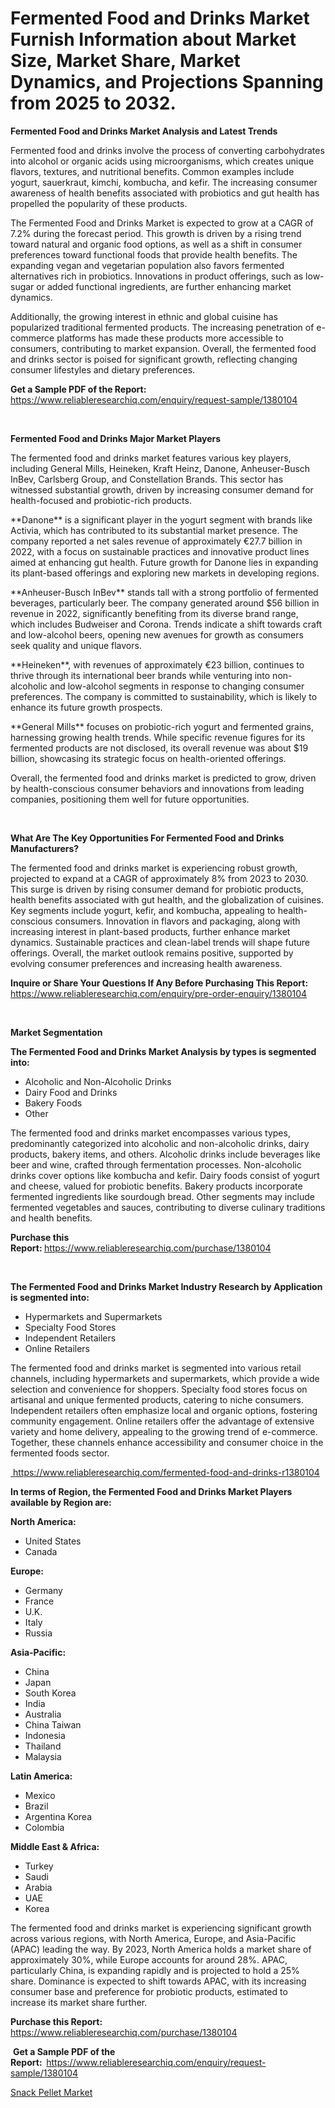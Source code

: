<p><h1>Fermented Food and Drinks Market Furnish Information about Market Size, Market Share, Market Dynamics, and Projections Spanning from 2025 to 2032.</h1></p><p><strong>Fermented Food and Drinks Market Analysis and Latest Trends</strong></p>
<p><p>Fermented food and drinks involve the process of converting carbohydrates into alcohol or organic acids using microorganisms, which creates unique flavors, textures, and nutritional benefits. Common examples include yogurt, sauerkraut, kimchi, kombucha, and kefir. The increasing consumer awareness of health benefits associated with probiotics and gut health has propelled the popularity of these products.</p><p>The Fermented Food and Drinks Market is expected to grow at a CAGR of 7.2% during the forecast period. This growth is driven by a rising trend toward natural and organic food options, as well as a shift in consumer preferences toward functional foods that provide health benefits. The expanding vegan and vegetarian population also favors fermented alternatives rich in probiotics. Innovations in product offerings, such as low-sugar or added functional ingredients, are further enhancing market dynamics.</p><p>Additionally, the growing interest in ethnic and global cuisine has popularized traditional fermented products. The increasing penetration of e-commerce platforms has made these products more accessible to consumers, contributing to market expansion. Overall, the fermented food and drinks sector is poised for significant growth, reflecting changing consumer lifestyles and dietary preferences.</p></p>
<p><strong>Get a Sample PDF of the Report:&nbsp;</strong> <a href="https://www.reliableresearchiq.com/enquiry/request-sample/1380104?utm_campaign=2298&utm_medium=2&utm_source=Github&utm_content=ia&utm_term=14022025&utm_id=fermented-food-and-drinks">https://www.reliableresearchiq.com/enquiry/request-sample/1380104</a></p>
<p>&nbsp;</p>
<p><strong>Fermented Food and Drinks Major Market Players</strong></p>
<p><p>The fermented food and drinks market features various key players, including General Mills, Heineken, Kraft Heinz, Danone, Anheuser-Busch InBev, Carlsberg Group, and Constellation Brands. This sector has witnessed substantial growth, driven by increasing consumer demand for health-focused and probiotic-rich products.</p><p>**Danone** is a significant player in the yogurt segment with brands like Activia, which has contributed to its substantial market presence. The company reported a net sales revenue of approximately €27.7 billion in 2022, with a focus on sustainable practices and innovative product lines aimed at enhancing gut health. Future growth for Danone lies in expanding its plant-based offerings and exploring new markets in developing regions.</p><p>**Anheuser-Busch InBev** stands tall with a strong portfolio of fermented beverages, particularly beer. The company generated around $56 billion in revenue in 2022, significantly benefiting from its diverse brand range, which includes Budweiser and Corona. Trends indicate a shift towards craft and low-alcohol beers, opening new avenues for growth as consumers seek quality and unique flavors.</p><p>**Heineken**, with revenues of approximately €23 billion, continues to thrive through its international beer brands while venturing into non-alcoholic and low-alcohol segments in response to changing consumer preferences. The company is committed to sustainability, which is likely to enhance its future growth prospects.</p><p>**General Mills** focuses on probiotic-rich yogurt and fermented grains, harnessing growing health trends. While specific revenue figures for its fermented products are not disclosed, its overall revenue was about $19 billion, showcasing its strategic focus on health-oriented offerings.</p><p>Overall, the fermented food and drinks market is predicted to grow, driven by health-conscious consumer behaviors and innovations from leading companies, positioning them well for future opportunities.</p></p>
<p>&nbsp;</p>
<p><strong>What Are The Key Opportunities For Fermented Food and Drinks Manufacturers?</strong></p>
<p><p>The fermented food and drinks market is experiencing robust growth, projected to expand at a CAGR of approximately 8% from 2023 to 2030. This surge is driven by rising consumer demand for probiotic products, health benefits associated with gut health, and the globalization of cuisines. Key segments include yogurt, kefir, and kombucha, appealing to health-conscious consumers. Innovation in flavors and packaging, along with increasing interest in plant-based products, further enhance market dynamics. Sustainable practices and clean-label trends will shape future offerings. Overall, the market outlook remains positive, supported by evolving consumer preferences and increasing health awareness.</p></p>
<p><strong>Inquire or Share Your Questions If Any Before Purchasing This Report:</strong> <a href="https://www.reliableresearchiq.com/enquiry/pre-order-enquiry/1380104?utm_campaign=2298&utm_medium=2&utm_source=Github&utm_content=ia&utm_term=14022025&utm_id=fermented-food-and-drinks">https://www.reliableresearchiq.com/enquiry/pre-order-enquiry/1380104</a></p>
<p>&nbsp;</p>
<p><strong>Market Segmentation</strong></p>
<p><strong>The Fermented Food and Drinks Market Analysis by types is segmented into:</strong></p>
<p><ul><li>Alcoholic and Non-Alcoholic Drinks</li><li>Dairy Food and Drinks</li><li>Bakery Foods</li><li>Other</li></ul></p>
<p><p>The fermented food and drinks market encompasses various types, predominantly categorized into alcoholic and non-alcoholic drinks, dairy products, bakery items, and others. Alcoholic drinks include beverages like beer and wine, crafted through fermentation processes. Non-alcoholic drinks cover options like kombucha and kefir. Dairy foods consist of yogurt and cheese, valued for probiotic benefits. Bakery products incorporate fermented ingredients like sourdough bread. Other segments may include fermented vegetables and sauces, contributing to diverse culinary traditions and health benefits.</p></p>
<p><strong>Purchase this Report:&nbsp;</strong><a href="https://www.reliableresearchiq.com/purchase/1380104?utm_campaign=2298&utm_medium=2&utm_source=Github&utm_content=ia&utm_term=14022025&utm_id=fermented-food-and-drinks">https://www.reliableresearchiq.com/purchase/1380104</a></p>
<p>&nbsp;</p>
<p><strong>The Fermented Food and Drinks Market Industry Research by Application is segmented into:</strong></p>
<p><ul><li>Hypermarkets and Supermarkets</li><li>Specialty Food Stores</li><li>Independent Retailers</li><li>Online Retailers</li></ul></p>
<p><p>The fermented food and drinks market is segmented into various retail channels, including hypermarkets and supermarkets, which provide a wide selection and convenience for shoppers. Specialty food stores focus on artisanal and unique fermented products, catering to niche consumers. Independent retailers often emphasize local and organic options, fostering community engagement. Online retailers offer the advantage of extensive variety and home delivery, appealing to the growing trend of e-commerce. Together, these channels enhance accessibility and consumer choice in the fermented foods sector.</p></p>
<p><a href="https://www.reliableresearchiq.com/fermented-food-and-drinks-r1380104?utm_campaign=2298&utm_medium=2&utm_source=Github&utm_content=ia&utm_term=14022025&utm_id=fermented-food-and-drinks">&nbsp;https://www.reliableresearchiq.com/fermented-food-and-drinks-r1380104</a></p>
<p><strong>In terms of Region, the Fermented Food and Drinks Market Players available by Region are:</strong></p>
<p>
    <p> <strong> North America: </strong>
        <ul>
            <li>United States</li>
            <li>Canada</li>
        </ul>
        </p> 
    <p> <strong> Europe: </strong>
        <ul>
            <li>Germany</li>
            <li>France</li>
            <li>U.K.</li>
            <li>Italy</li>
            <li>Russia</li>
        </ul>
        </p> 
    <p> <strong> Asia-Pacific: </strong>
        <ul>
            <li>China</li>
            <li>Japan</li>
            <li>South Korea</li>
            <li>India</li>
            <li>Australia</li>
            <li>China Taiwan</li>
            <li>Indonesia</li>
            <li>Thailand</li>
            <li>Malaysia</li>
        </ul>
        </p> 
    <p> <strong> Latin America: </strong>
        <ul>
            <li>Mexico</li>
            <li>Brazil</li>
            <li>Argentina Korea</li>
            <li>Colombia</li>
        </ul>
        </p> 
    <p> <strong> Middle East & Africa: </strong>
        <ul>
            <li>Turkey</li>
            <li>Saudi</li>
            <li>Arabia</li>
            <li>UAE</li>
            <li>Korea</li>
        </ul>
    </p>
    </p>
<p><p>The fermented food and drinks market is experiencing significant growth across various regions, with North America, Europe, and Asia-Pacific (APAC) leading the way. By 2023, North America holds a market share of approximately 30%, while Europe accounts for around 28%. APAC, particularly China, is expanding rapidly and is projected to hold a 25% share. Dominance is expected to shift towards APAC, with its increasing consumer base and preference for probiotic products, estimated to increase its market share further.</p></p>
<p><strong>Purchase this Report: </strong><a href="https://www.reliableresearchiq.com/purchase/1380104?utm_campaign=2298&utm_medium=2&utm_source=Github&utm_content=ia&utm_term=14022025&utm_id=fermented-food-and-drinks">https://www.reliableresearchiq.com/purchase/1380104</a></p>
<p>&nbsp;<strong>Get a Sample PDF of the Report:&nbsp;&nbsp;</strong><a href="https://www.reliableresearchiq.com/enquiry/request-sample/1380104?utm_campaign=2298&utm_medium=2&utm_source=Github&utm_content=ia&utm_term=14022025&utm_id=fermented-food-and-drinks">https://www.reliableresearchiq.com/enquiry/request-sample/1380104</a></p>
<p><strong></strong></p>
<p><p><a href="https://github.com/maclarensidney/Market-Research-Report-List-1/blob/main/snack-pellet-market.md?utm_campaign=2298&utm_medium=2&utm_source=Github&utm_content=ia&utm_term=14022025&utm_id=fermented-food-and-drinks">Snack Pellet Market</a></p></p>